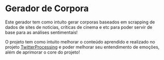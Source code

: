# Gerador de Corpora

Este gerador tem como intuíto gerar corporas baseados em scrapping de dados de sites de noticias, críticas de cinema e etc para poder servir de base para as análises sentimentais!

O projeto tem como intuito melhorar o conteúdo aprendido e realizado no projeto [TwitterProcessing](https://github.com/vmesel/DataProcessing/tree/master/TwitterProcessing) e poder melhorar seu entendimento de emoções, além de aprimorar o core do projeto!
